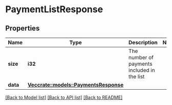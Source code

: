 # PaymentListResponse

## Properties

Name | Type | Description | Notes
------------ | ------------- | ------------- | -------------
**size** | **i32** | The number of payments included in the list | 
**data** | [**Vec<crate::models::PaymentsResponse>**](PaymentsResponse.md) |  | 

[[Back to Model list]](../README.md#documentation-for-models) [[Back to API list]](../README.md#documentation-for-api-endpoints) [[Back to README]](../README.md)


